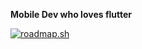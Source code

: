 **Mobile Dev who loves flutter**

[![roadmap.sh](https://roadmap.sh/card/tall/653e9df8602c6661a5768c4a?variant=dark)](https://roadmap.sh)
